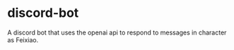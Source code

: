 # discord-bot

A discord bot that uses the openai api to respond to messages in character as Feixiao.
